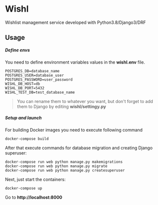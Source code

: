 # Wishl
Wishlist management service developed with Python3.8/Django3/DRF

## Usage
##### Define envs
You need to define environment variables values in the **wishl.env** file.
```
POSTGRES_DB=database_name
POSTGRES_USER=database_user
POSTGRES_PASSWORD=user_password 
WISHL_DB_HOST=db
WISHL_DB_PORT=5432
WISHL_TEST_DB=test_database_name
```
>You can rename them to whatever you want, but don't forget to add them to Django by editing **wishl/settingy.py**
##### Setup and launch
For building Docker images you need to execute following command
```
docker-compose build
```
After that execute commands for database migration and creating Django superuser:
```
docker-compose run web python manage.py makemigrations
docker-compose run web python manage.py migrate
docker-compose run web python manage.py createsuperuser
```
Next, just start the containers:
```
docker-compose up
```

Go to **http://localhost:8000**
